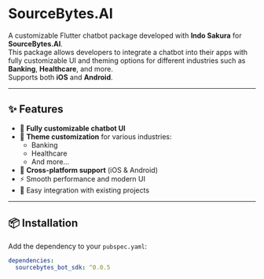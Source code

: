 # SourceBytes.AI

A customizable Flutter chatbot package developed with **Indo Sakura** for **SourceBytes.AI**.  
This package allows developers to integrate a chatbot into their apps with fully customizable UI and theming options for different industries such as **Banking**, **Healthcare**, and more.  
Supports both **iOS** and **Android**.

---

## ✨ Features
- 💬 **Fully customizable chatbot UI**
- 🎨 **Theme customization** for various industries:
  - Banking
  - Healthcare
  - And more…
- 📱 **Cross-platform support** (iOS & Android)
- ⚡ Smooth performance and modern UI
- 🔄 Easy integration with existing projects

---

## 📦 Installation

Add the dependency to your `pubspec.yaml`:
```yaml
dependencies:
  sourcebytes_bot_sdk: ^0.0.5
  
